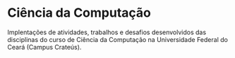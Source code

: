 # Ciência da Computação

Implentações de atividades, trabalhos e desafios desenvolvidos das disciplinas do curso de Ciência da Computação na Universidade Federal do Ceará (Campus Crateús).
